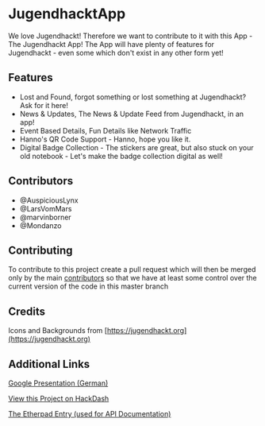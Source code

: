# JugendhacktApp

We love Jugendhackt!
Therefore we want to contribute to it with this App - The Jugendhackt App!
The App will have plenty of features for Jugendhackt - even some which don't exist in any other form yet!

## Features
- Lost and Found, forgot something or lost something at Jugendhackt? Ask for it here!
- News & Updates, The News & Update Feed from Jugendhackt, in an app!
- Event Based Details, Fun Details like Network Traffic
- Hanno's QR Code Support - Hanno, hope you like it.
- Digital Badge Collection - The stickers are great, but also stuck on your old notebook - Let's make the badge collection digital as well!

## Contributors
- @AuspiciousLynx
- @LarsVomMars
- @marvinborner
- @Mondanzo

## Contributing
To contribute to this project create a pull request which will then be merged only by the main [contributors](#contributors) so that we have at least some control over the current version of the code in this master branch

## Credits
Icons and Backgrounds from [https://jugendhackt.org](https://jugendhackt.org)

## Additional Links

[Google Presentation (German)](https://docs.google.com/presentation/d/1PPoLmnE9aVviCshcAMaX2ZMAdrH4FzFpZJJvj-4iyFc/edit?usp=sharing)

[View this Project on HackDash](https://hackdash.org/projects/5d6a4242c587e70bcdacccc6)

[The Etherpad Entry (used for API Documentation)](https://pad.okfn.de/p/JugendhacktApp)
